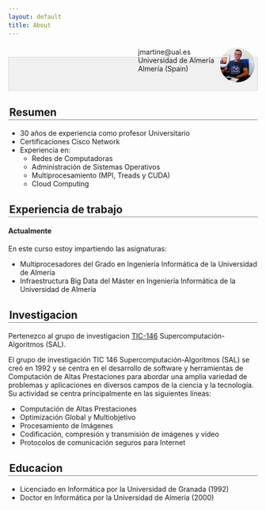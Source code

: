 ```yaml
---
layout: default
title: About
---
```


<style>  
  h1  { font-size:200%; padding:16px; border:1px solid lightgrey; BACKGROUND:#f0f0f0; }
  h2  { border-bottom:1px solid grey; padding:2px }
</style>

<img style="float:right;border-radius:50%;width:70px;padding:6px" src="hpcjmart.jpg" />

<span style="float:right;padding:6px"> 
  jmartine@ual.es <br> Universidad de Almería <br> Almería (Spain)
</span>

# &nbsp;

## Resumen

* 30 años de experiencia como profesor Universitario
* Certificaciones Cisco Network
* Experiencia en:
  * Redes de Computadoras
  * Administración de Sistemas Operativos
  * Multiprocesamiento (MPI, Treads y CUDA)
  * Cloud Computing

## Experiencia de trabajo

#### Actualmente 

En este curso estoy impartiendo las asignaturas:
 
* Multiprocesadores del Grado en Ingeniería Informática de la Universidad de Almería
* Infraestructura Big Data del Máster en Ingeniería Informática de la Universidad de Almería


## Investigacion

Pertenezco al grupo de investigacion [TIC-146](https://sites.google.com/ual.es/hpca) Supercomputación-Algoritmos (SAL).

El grupo de investigación TIC 146 Supercomputación-Algoritmos (SAL) se creó en 1992 y se centra en el desarrollo de software y herramientas de Computación de Altas Prestaciones para abordar una amplia variedad de problemas y aplicaciones en diversos campos de la ciencia y la tecnología. Su actividad se centra principalmente en las siguientes líneas:

* Computación de Altas Prestaciones
* Optimización Global y Multiobjetivo
* Procesamiento de Imágenes
* Codificación, compresión y transmisión de imágenes y vídeo
* Protocolos de comunicación seguros para Internet

## Educacion 

* Licenciado en Informática por la Universidad de Granada (1992)
* Doctor en Informática por la Universidad de Almería (2000)
